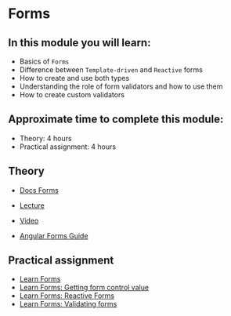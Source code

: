 # Forms

## In this module you will learn:

- Basics of `Forms`
- Difference between `Template-driven` and `Reactive` forms
- How to create and use both types
- Understanding the role of form validators and how to use them
- How to create custom validators

## Approximate time to complete this module:

- Theory: 4 hours
- Practical assignment: 4 hours

## Theory

- [Docs Forms](https://angular.dev/guide/forms)

- [Lecture](https://youtu.be/I_1fm5wx7_4)
- [Video](https://www.youtube.com/watch?v=kWbk-dOJaNQ&list=PL1w1q3fL4pmj9k1FrJ3Pe91EPub2_h4jF&index=7)
- [Angular Forms Guide](https://blog.angular-university.io/introduction-to-angular-2-forms-template-driven-vs-model-driven/)

## Practical assignment

- [Learn Forms](https://angular.dev/tutorials/learn-angular/15-forms)
- [Learn Forms: Getting form control value](https://angular.dev/tutorials/learn-angular/16-form-control-values)
- [Learn Forms: Reactive Forms](https://angular.dev/tutorials/learn-angular/17-reactive-forms)
- [Learn Forms: Validating forms](https://angular.dev/tutorials/learn-angular/18-forms-validation)
